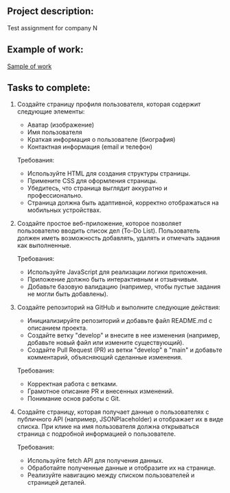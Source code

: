 <h2>Project description:</h2>
<p>Test assignment for company N</p>

<h2>Example of work:</h2>
<p><a href='https://test-task-4.onrender.com' alt='example work'>Sample of work</a></p>

<h2>Tasks to complete:</h2>
<ol>
  <li>
    <p>Создайте страницу профиля пользователя, которая содержит следующие элементы:</p>
    <ul>
      <li>Аватар (изображение)</li>
      <li>Имя пользователя</li>
      <li>Краткая информация о пользователе (биография)</li>
      <li>Контактная информация (email и телефон)</li>
    </ul>
    <p>Требования:</p>
    <ul>
      <li>Используйте HTML для создания структуры страницы.</li>
      <li>Примените CSS для оформления страницы.</li>
      <li>Убедитесь, что страница выглядит аккуратно и профессионально.</li>
      <li>Страница должна быть адаптивной, корректно отображаться на мобильных устройствах.</li>
    </ul>
  </li>
  <li>
    <p>Создайте простое веб-приложение, которое позволяет пользователю вводить список дел (To-Do List). Пользователь должен иметь возможность добавлять, удалять и отмечать задания как выполненные.</p>
    <p>Требования:</p>
    <ul>
      <li>Используйте JavaScript для реализации логики приложения.</li>
      <li>Приложение должно быть интерактивным и отзывчивым.</li>
      <li>Добавьте базовую валидацию (например, чтобы пустые задания не могли быть добавлены).</li>
    </ul>
  </li>
  <li>
    <p>Создайте репозиторий на GitHub и выполните следующие действия:</p>
    <ul>
      <li>Инициализируйте репозиторий и добавьте файл README.md с описанием проекта.</li>
      <li>Создайте ветку "develop" и внесите в нее изменения (например, добавьте новый файл или измените существующий).</li>
      <li>Создайте Pull Request (PR) из ветки "develop" в "main" и добавьте комментарий, объясняющий сделанные изменения.</li>
    </ul>
    <p>Требования:</p>
    <ul>
      <li>Корректная работа с ветками.</li>
      <li>Грамотное описание PR и внесенных изменений.</li>
      <li>Понимание основ работы с Git.</li>
    </ul>
  </li>
  <li>
    <p>Создайте страницу, которая получает данные о пользователях с публичного API (например, JSONPlaceholder) и отображает их в виде списка. При клике на имя пользователя должна открываться страница с подробной информацией о пользователе.</p>
    <p>Требования:</p>
    <ul>
      <li>Используйте fetch API для получения данных.</li>
      <li>Обработайте полученные данные и отобразите их на странице.</li>
      <li>Реализуйте навигацию между списком пользователей и страницей деталей.</li>
    </ul>
  </li>
</ol>
